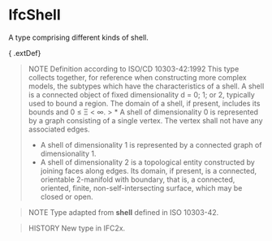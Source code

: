 # IfcShell

A type comprising different kinds of shell.
<!-- end of short definition -->


{ .extDef}
> NOTE Definition according to ISO/CD 10303-42:1992
> This type collects together, for reference when constructing more complex models, the subtypes which have the characteristics of a shell. A shell is a connected object of fixed dimensionality d = 0; 1; or 2, typically used to bound a region. The domain of a shell, if present, includes its bounds and 0 ≤ Ξ < ∞. > * A shell of dimensionality 0 is represented by a graph consisting of a single vertex. The vertex shall not have any associated edges.
> * A shell of dimensionality 1 is represented by a connected graph of dimensionality 1.
> * A shell of dimensionality 2 is a topological entity constructed by joining faces along edges. Its domain, if present, is a connected, orientable 2-manifold with boundary, that is, a connected, oriented, finite, non-self-intersecting surface, which may be closed or open.

> NOTE Type adapted from **shell** defined in ISO 10303-42.

> HISTORY New type in IFC2x.
